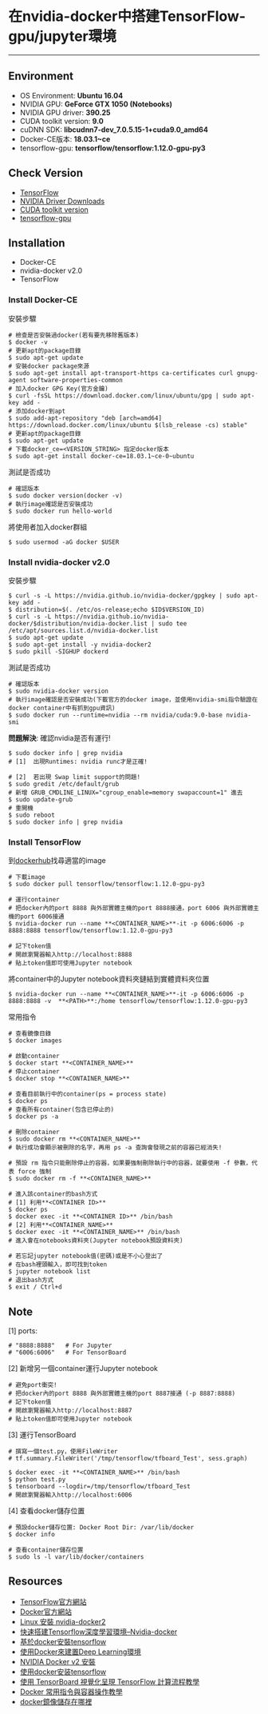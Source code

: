 # 在nvidia-docker中搭建TensorFlow-gpu/jupyter環境
---
## Environment
- OS Environment: **Ubuntu 16.04**
- NVIDIA GPU: **GeForce GTX 1050 (Notebooks)**
- NVIDIA GPU driver: **390.25**
- CUDA toolkit version: **9.0**
- cuDNN SDK: **libcudnn7-dev_7.0.5.15-1+cuda9.0_amd64**
- Docker-CE版本: **18.03.1~ce**
- tensorflow-gpu: **tensorflow/tensorflow:1.12.0-gpu-py3**

## Check Version
- [TensorFlow](https://www.tensorflow.org/install/gpu?hl=zh_tw)
- [NVIDIA Driver Downloads](https://www.nvidia.com/download/index.aspx?lang=en-us)
- [CUDA toolkit version](https://docs.nvidia.com/deploy/cuda-compatibility/index.html#binary-compatibility__table-toolkit-driver)
- [tensorflow-gpu](https://www.tensorflow.org/install/source?hl=zh-cn#linux)

## Installation
- Docker-CE
- nvidia-docker v2.0
- TensorFlow

### Install Docker-CE
安裝步驟

	# 檢查是否安裝過docker(若有要先移除舊版本) 
	$ docker -v 
	# 更新apt的package目錄
	$ sudo apt-get update
	# 安裝docker package來源
    $ sudo apt-get install apt-transport-https ca-certificates curl gnupg-agent software-properties-common
    # 加入docker GPG Key(官方金鑰)
    $ curl -fsSL https://download.docker.com/linux/ubuntu/gpg | sudo apt-key add -
	# 添加docker到apt
    $ sudo add-apt-repository "deb [arch=amd64] https://download.docker.com/linux/ubuntu $(lsb_release -cs) stable"
	# 更新apt的package目錄
	$ sudo apt-get update
	# 下載docker_ce=<VERSION_STRING> 指定docker版本
	$ sudo apt-get install docker-ce=18.03.1~ce-0~ubuntu

測試是否成功

	# 確認版本
	$ sudo docker version(docker -v)
	# 執行image確認是否安裝成功
	$ sudo docker run hello-world

將使用者加入docker群組 

	$ sudo usermod -aG docker $USER

### Install nvidia-docker v2.0
安裝步驟

	$ curl -s -L https://nvidia.github.io/nvidia-docker/gpgkey | sudo apt-key add -
	$ distribution=$(. /etc/os-release;echo $ID$VERSION_ID)
	$ curl -s -L https://nvidia.github.io/nvidia-docker/$distribution/nvidia-docker.list | sudo tee /etc/apt/sources.list.d/nvidia-docker.list
	$ sudo apt-get update
	$ sudo apt-get install -y nvidia-docker2 
	$ sudo pkill -SIGHUP dockerd 

測試是否成功

	# 確認版本
	$ sudo nvidia-docker version
	# 執行image確認是否安裝成功(下載官方的docker image，並使用nvidia-smi指令驗證在docker container中有抓到gpu資訊)
	$ sudo docker run --runtime=nvidia --rm nvidia/cuda:9.0-base nvidia-smi 

**問題解決**: 確認nvidia是否有運行!
    
	$ sudo docker info | grep nvidia
	# [1]  出現Runtimes: nvidia runc才是正確!
	
    # [2]  若出現 Swap limit support的問題!
    $ sudo gredit /etc/default/grub
	# 新增 GRUB_CMDLINE_LINUX="cgroup_enable=memory swapaccount=1" 進去
	$ sudo update-grub
	# 重開機	
    $ sudo reboot
	$ sudo docker info | grep nvidia

### Install TensorFlow
到[dockerhub](https://hub.docker.com/search?type=image)找尋適當的image
	
	# 下載image
    $ sudo docker pull tensorflow/tensorflow:1.12.0-gpu-py3
	
	# 運行container
	# 把docker內的port 8888 與外部實體主機的port 8888接通，port 6006 與外部實體主機的port 6006接通
	$ nvidia-docker run --name **<CONTAINER_NAME>**-it -p 6006:6006 -p 8888:8888 tensorflow/tensorflow:1.12.0-gpu-py3

	# 記下token值
	# 開啟瀏覽器輸入http://localhost:8888
    # 貼上token值即可使用Jupyter notebook

將container中的Jupyter notebook資料夾鏈結到實體資料夾位置

	$ nvidia-docker run --name **<CONTAINER_NAME>**-it -p 6006:6006 -p 8888:8888 -v  **<PATH>**:/home tensorflow/tensorflow:1.12.0-gpu-py3


常用指令

	# 查看鏡像目錄
	$ docker images
	
	# 啟動container
	$ docker start **<CONTAINER_NAME>**
	# 停止container
	$ docker stop **<CONTAINER_NAME>**

	# 查看目前執行中的container(ps = process state)
	$ docker ps
	# 查看所有container(包含已停止的)
	$ docker ps -a

	# 刪除container
	$ sudo docker rm **<CONTAINER_NAME>**
	# 執行成功會顯示被刪除的名字，再用 ps -a 查詢會發現之前的容器已經消失!

	# 預設 rm 指令只能刪除停止的容器，如果要強制刪除執行中的容器，就要使用 -f 參數，代表 force 強制
	$ sudo docker rm -f **<CONTAINER_NAME>**	

	# 進入該container的bash方式
	# [1] 利用**<CONTAINER ID>**
	$ docker ps
	$ docker exec -it **<CONTAINER ID>** /bin/bash
	# [2] 利用**<CONTAINER_NAME>**
	$ docker exec -it **<CONTAINER_NAME>** /bin/bash
	# 進入會在notebooks資料夾(Jupyter notebook預設資料夾)

	# 若忘記jupyter notebook值(密碼)或是不小心登出了
	# 在bash裡頭輸入，即可找到token
	$ jupyter notebook list
	# 退出bash方式
	$ exit / Ctrl+d

## Note

[1]  ports:

	# "8888:8888"   # For Jupyter
	# "6006:6006"   # For TensorBoard

[2]  新增另一個container運行Jupyter notebook

	# 避免port衝突!
	# 把docker內的port 8888 與外部實體主機的port 8887接通 (-p 8887:8888)
	# 記下token值
	# 開啟瀏覽器輸入http://localhost:8887
	# 貼上token值即可使用Jupyter notebook

[3]  運行TensorBoard

	# 撰寫一個test.py，使用FileWriter
	# tf.summary.FileWriter('/tmp/tensorflow/tfboard_Test', sess.graph)

	$ docker exec -it **<CONTAINER_NAME>** /bin/bash
	$ python test.py 
	$ tensorboard --logdir=/tmp/tensorflow/tfboard_Test
	# 開啟瀏覽器輸入http://localhost:6006

[4]  查看docker儲存位置

	# 預設docker儲存位置: Docker Root Dir: /var/lib/docker
	$ docker info
	
	# 查看container儲存位置
    $ sudo ls -l var/lib/docker/containers 
	

## Resources
- [TensorFlow官方網站](https://www.tensorflow.org/install/docker)
- [Docker官方網站](https://docs.docker.com/install/linux/docker-ce/ubuntu/)
- [Linux 安裝 nvidia-docker2](https://roy051023.github.io/2019/02/25/Ubuntu-Install-Nvidia-Docker2/)
- [快速搭建Tensorflow深度學習環境–Nvidia-docker](https://darren1231.pixnet.net/blog/post/349736695)
- [基於docker安裝tensorflow](https://juejin.im/post/5a8fea695188257a7450cb4c)
- [使用Docker來建置Deep Learning環境](https://medium.com/@minyuantseng/%E4%BD%BF%E7%94%A8docker%E4%BE%86%E5%BB%BA%E7%BD%AEdeep-learning%E7%92%B0%E5%A2%83-171d35632840)
- [NVIDIA Docker v2 安裝](https://ellis-wu.github.io/2018/03/02/nvidia-docker-installation/)
- [使用docker安装tensorflow](https://www.jianshu.com/p/478750c45e68)
- [使用 TensorBoard 視覺化呈現 TensorFlow 計算流程教學](https://blog.gtwang.org/programming/tensorboard-tensorflow-visualization-tutorial/)
- [Docker 常用指令與容器操作教學](https://blog.gtwang.org/linux/docker-commands-and-container-management-tutorial/)
- [docker鏡像儲存在哪裡](https://blog.csdn.net/qq_30764991/article/details/81873610)

